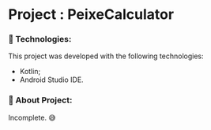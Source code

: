 # Project : PeixeCalculator

### 🚀 Technologies:

This project was developed with the following technologies:

- Kotlin;
- Android Studio IDE.

### 📄 About Project:

Incomplete. 😅

